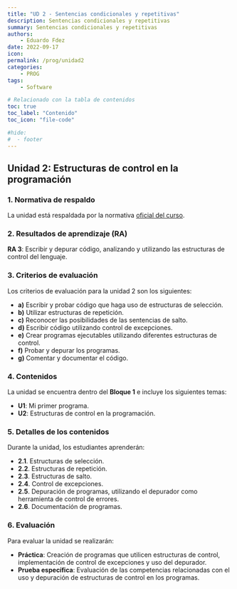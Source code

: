 ```yaml
---
title: "UD 2 - Sentencias condicionales y repetitivas"
description: Sentencias condicionales y repetitivas
summary: Sentencias condicionales y repetitivas
authors:
    - Eduardo Fdez
date: 2022-09-17
icon: 
permalink: /prog/unidad2
categories:
    - PROG
tags:
    - Software

# Relacionado con la tabla de contenidos
toc: true
toc_label: "Contenido"
toc_icon: "file-code"

#hide:
#  - footer
---
```


## Unidad 2: Estructuras de control en la programación

### 1. **Normativa de respaldo**
La unidad está respaldada por la normativa [oficial del curso](https://www.todofp.es/dam/jcr:c198771c-775e-469b-936f-5f5ef6af165a/andtsdesarrollo-aplicaciones-web-pdf.pdf).

### 2. **Resultados de aprendizaje (RA)**
**RA 3**: Escribir y depurar código, analizando y utilizando las estructuras de control del lenguaje.

### 3. **Criterios de evaluación**
Los criterios de evaluación para la unidad 2 son los siguientes:   
- **a)** Escribir y probar código que haga uso de estructuras de selección.   
- **b)** Utilizar estructuras de repetición.    
- **c)** Reconocer las posibilidades de las sentencias de salto.   
- **d)** Escribir código utilizando control de excepciones.   
- **e)** Crear programas ejecutables utilizando diferentes estructuras de control.    
- **f)** Probar y depurar los programas.   
- **g)** Comentar y documentar el código.   

### 4. **Contenidos**
La unidad se encuentra dentro del **Bloque 1** e incluye los siguientes temas:   
- **U1**: Mi primer programa.   
- **U2**: Estructuras de control en la programación.    

### 5. **Detalles de los contenidos**
Durante la unidad, los estudiantes aprenderán:    
- **2.1**. Estructuras de selección.    
- **2.2**. Estructuras de repetición.    
- **2.3**. Estructuras de salto.    
- **2.4**. Control de excepciones.     
- **2.5**. Depuración de programas, utilizando el depurador como herramienta de control de errores.     
- **2.6**. Documentación de programas.     

### 6. **Evaluación**
Para evaluar la unidad se realizarán:     
- **Práctica**: Creación de programas que utilicen estructuras de control, implementación de control de excepciones y uso del depurador.            
- **Prueba específica**: Evaluación de las competencias relacionadas con el uso y depuración de estructuras de control en los programas.      
